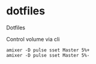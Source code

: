 # dotfiles
Dotfiles

Control volume via cli

```
amixer -D pulse sset Master 5%+
amixer -D pulse sset Master 5%-
```
